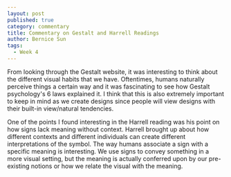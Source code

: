 ```yaml
---
layout: post
published: true
category: commentary
title: Commentary on Gestalt and Harrell Readings
author: Bernice Sun
tags:
  - Week 4
---
```

From looking through the Gestalt website, it was interesting to think about the different visual habits that we have. Oftentimes, humans naturally perceive things a certain way and it was fascinating to see how Gestalt psychology's 6 laws explained it. I think that this is also extremely important to keep in mind as we create designs since people will view designs with their built-in view/natural tendencies.

One of the points I found interesting in the Harrell reading was his point on how signs lack meaning without context. Harrell brought up about how different contexts and different individuals can create different interpretations of the symbol. The way humans associate a sign with a specific meaning is interesting. We use signs to convey something in a more visual setting, but the meaning is actually conferred upon by our pre-existing notions or how we relate the visual with the meaning.